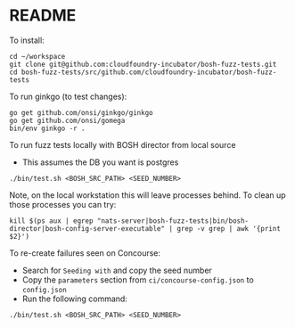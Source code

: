 # README

To install:

```
cd ~/workspace
git clone git@github.com:cloudfoundry-incubator/bosh-fuzz-tests.git
cd bosh-fuzz-tests/src/github.com/cloudfoundry-incubator/bosh-fuzz-tests
```

To run ginkgo (to test changes):

```
go get github.com/onsi/ginkgo/ginkgo
go get github.com/onsi/gomega
bin/env ginkgo -r .
```

To run fuzz tests locally with BOSH director from local source 

- This assumes the DB you want is postgres

```
./bin/test.sh <BOSH_SRC_PATH> <SEED_NUMBER>
```

Note, on the local workstation this will leave processes behind.
To clean up those processes you can try:

```
kill $(ps aux | egrep "nats-server|bosh-fuzz-tests|bin/bosh-director|bosh-config-server-executable" | grep -v grep | awk '{print $2}')
```

To re-create failures seen on Concourse:

* Search for `Seeding with` and copy the seed number
* Copy the `parameters` section from `ci/concourse-config.json` to `config.json`
* Run the following command:

```
./bin/test.sh <BOSH_SRC_PATH> <SEED_NUMBER>
```
